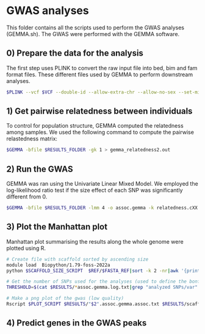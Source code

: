 # GWAS analyses

This folder contains all the scripts used to perform the GWAS analyses (GEMMA.sh). The GWAS were performed with the GEMMA software. 

## 0) Prepare the data for the analysis

The first step uses PLINK to convert the raw input file into bed, bim and fam format files. These different files used by GEMMA to perform downstream analyses. 

``` bash
$PLINK --vcf $VCF --double-id --allow-extra-chr --allow-no-sex --set-missing-var-ids @:# --pheno $PHENOTYPES --make-bed --out $RESULTS
```

## 1) Get pairwise relatedness between individuals

To control for  population structure, GEMMA computed the relatedness among samples. We used the following command to compute the pairwise relastedness matrix:

``` bash
$GEMMA -bfile $RESULTS_FOLDER -gk 1 > gemma_relatedness2.out
```

## 2) Run the GWAS

GEMMA was ran using the Univariate Linear Mixed Model. We employed the log-likelihood ratio test if the size effect of each SNP was significantly different from 0. 

``` bash
$GEMMA -bfile $RESULTS_FOLDER -lmm 4 -o assoc.gemma -k relatedness.cXX.txt > gemma.out
``` 

## 3) Plot the Manhattan plot

Manhattan plot summarising the results along the whole genome were plotted using R. 

``` bash
# Create file with scaffold sorted by ascending size
module load  Biopython/1.79-foss-2022a
python $SCAFFOLD_SIZE_SCRIPT  $REF/$FASTA_REF|sort -k 2 -nr|awk '{print $1}' > $RESULTS/scaffold_order_$2.txt

# Get the number of SNPs used for the analyses (used to define the bonferroni threshold)
THRESHOLD=$(cat $RESULTS/*assoc.gemma.log.txt|grep "analyzed SNPs/var" |awk '{print $7}')

# Make a png plot of the gwas (low quality)
Rscript $PLOT_SCRIPT $RESULTS/"$2".assoc.gemma.assoc.txt $RESULTS/scaffold_order_$2.txt $THRESHOLD $RESULTS
```


## 4) Predict genes in the GWAS peaks
``` bash

``` 

